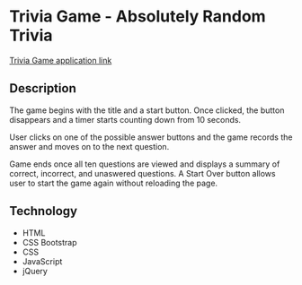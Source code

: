 # Trivia Game - Absolutely Random Trivia

[Trivia Game application link](https://jenniferhjones.github.io/projects/trivia/trivia.html)

## Description
The game begins with the title and a start button. Once clicked, the button disappears and a timer starts counting down from 10 seconds. 

User clicks on one of the possible answer buttons and the game records the answer and moves on to the next question.

Game ends once all ten questions are viewed and displays a summary of correct, incorrect, and unaswered questions. A Start Over button allows user to start the game again without reloading the page.

## Technology
* HTML
* CSS Bootstrap
* CSS
* JavaScript 
* jQuery
